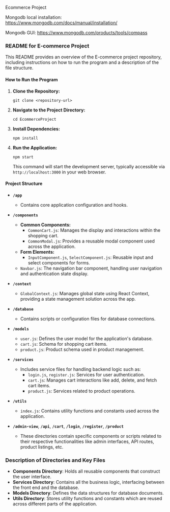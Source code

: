Ecommerce Project 

Mongodb local installation: https://www.mongodb.com/docs/manual/installation/

Mongodb GUI: https://www.mongodb.com/products/tools/compass 


### README for E-commerce Project

This README provides an overview of the E-commerce project repository, including instructions on how to run the program and a description of the file structure.

#### How to Run the Program

1. **Clone the Repository:**
   ```
   git clone <repository-url>
   ```

2. **Navigate to the Project Directory:**
   ```
   cd EcommerceProject
   ```

3. **Install Dependencies:**
   ```
   npm install
   ```

4. **Run the Application:**
   ```
   npm start
   ```
   This command will start the development server, typically accessible via `http://localhost:3000` in your web browser.

#### Project Structure

- **`/app`**
  - Contains core application configuration and hooks.

- **`/components`**
  - **Common Components:**
    - `CommonCart.js`: Manages the display and interactions within the shopping cart.
    - `CommonModal.js`: Provides a reusable modal component used across the application.
  - **Form Elements:**
    - `InputComponent.js`, `SelectComponent.js`: Reusable input and select components for forms.
  - `Navbar.js`: The navigation bar component, handling user navigation and authentication state display.

- **`/context`**
  - `GlobalContext.js`: Manages global state using React Context, providing a state management solution across the app.

- **`/database`**
  - Contains scripts or configuration files for database connections.

- **`/models`**
  - `user.js`: Defines the user model for the application's database.
  - `cart.js`: Schema for shopping cart items.
  - `product.js`: Product schema used in product management.

- **`/services`**
  - Includes service files for handling backend logic such as:
    - `login.js`, `register.js`: Services for user authentication.
    - `cart.js`: Manages cart interactions like add, delete, and fetch cart items.
    - `product.js`: Services related to product operations.

- **`/utils`**
  - `index.js`: Contains utility functions and constants used across the application.

- **`/admin-view`**, **`/api`**, **`/cart`**, **`/login`**, **`/register`**, **`/product`**
  - These directories contain specific components or scripts related to their respective functionalities like admin interfaces, API routes, product listings, etc.

### Description of Directories and Key Files

- **Components Directory**: Holds all reusable components that construct the user interface.
- **Services Directory**: Contains all the business logic, interfacing between the front end and the database.
- **Models Directory**: Defines the data structures for database documents.
- **Utils Directory**: Stores utility functions and constants which are reused across different parts of the application.

